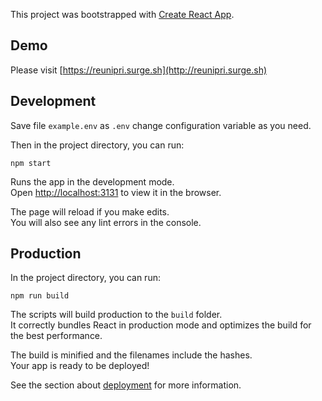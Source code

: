 This project was bootstrapped with [Create React App](https://github.com/facebook/create-react-app).

## Demo
Please visit [https://reunipri.surge.sh](http://reunipri.surge.sh)

## Development

Save file `example.env` as `.env` change configuration variable as you need.

Then in the project directory, you can run:

`npm start`

Runs the app in the development mode.<br>
Open [http://localhost:3131](http://localhost:3131) to view it in the browser.

The page will reload if you make edits.<br>
You will also see any lint errors in the console.

## Production

In the project directory, you can run:

`npm run build`

The scripts will build production to the `build` folder.<br>
It correctly bundles React in production mode and optimizes the build for the best performance.

The build is minified and the filenames include the hashes.<br>
Your app is ready to be deployed!

See the section about [deployment](https://facebook.github.io/create-react-app/docs/deployment) for more information.